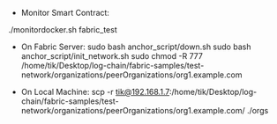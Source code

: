 - Monitor Smart Contract:

./monitordocker.sh fabric_test


- On Fabric Server:
sudo bash anchor_script/down.sh
sudo bash anchor_script/init_network.sh
sudo chmod -R 777 /home/tik/Desktop/log-chain/fabric-samples/test-network/organizations/peerOrganizations/org1.example.com

- On Local Machine:
scp -r tik@192.168.1.7:/home/tik/Desktop/log-chain/fabric-samples/test-network/organizations/peerOrganizations/org1.example.com/ ./orgs